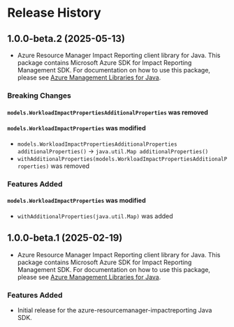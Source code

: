 # Release History

## 1.0.0-beta.2 (2025-05-13)

- Azure Resource Manager Impact Reporting client library for Java. This package contains Microsoft Azure SDK for Impact Reporting Management SDK. For documentation on how to use this package, please see [Azure Management Libraries for Java](https://aka.ms/azsdk/java/mgmt).

### Breaking Changes

#### `models.WorkloadImpactPropertiesAdditionalProperties` was removed

#### `models.WorkloadImpactProperties` was modified

* `models.WorkloadImpactPropertiesAdditionalProperties additionalProperties()` -> `java.util.Map additionalProperties()`
* `withAdditionalProperties(models.WorkloadImpactPropertiesAdditionalProperties)` was removed

### Features Added

#### `models.WorkloadImpactProperties` was modified

* `withAdditionalProperties(java.util.Map)` was added

## 1.0.0-beta.1 (2025-02-19)

- Azure Resource Manager Impact Reporting client library for Java. This package contains Microsoft Azure SDK for Impact Reporting Management SDK. For documentation on how to use this package, please see [Azure Management Libraries for Java](https://aka.ms/azsdk/java/mgmt).
### Features Added

- Initial release for the azure-resourcemanager-impactreporting Java SDK.
